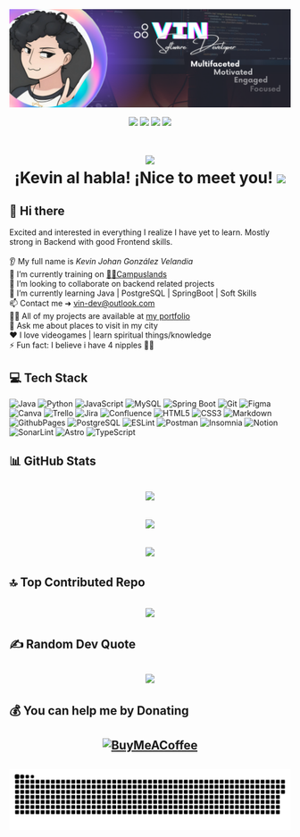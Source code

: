 <div id="header" align="center">
  <img decoding="async" src="./assets/Github_banner.png" width="1000"/>
  
  [![](https://img.shields.io/badge/Discord-7289DA?style=for-the-badge&logo=discord&logoColor=white&labelColor=4752C4&color=4752C4)](https://discordapp.com/users/356763345283710986)
  [![](https://img.shields.io/badge/LinkedIn-0077B5?style=for-the-badge&logo=linkedin&logoColor=white)](https://www.linkedin.com/in/kejogodev/)
  [![](https://img.shields.io/badge/stackoverflow-C45F0E?style=for-the-badge&logo=stackoverflow&logoColor=white&labelColor=C45F0E&color=C45F0E)](https://stackoverflow.com/users/26126865/kejogo-dev)
  [![](https://img.shields.io/badge/Página_Web-yelow?style=for-the-badge&logo=icloud&logoColor=white)](https://kevinjgv.github.io/KevinJGV/)
</div>

<h1 align="center">

[![](https://visitcount.itsvg.in/api?id=KevinJGV&icon=5&color=8)](https://visitcount.itsvg.in)
<br>
¡Kevin al habla! ¡Nice to meet you!
<img decoding="async" src="https://media.giphy.com/media/hvRJCLFzcasrR4ia7z/giphy.gif" width="30px"/>

</h1>

## 💫 Hi there

Excited and interested in everything I realize I have yet to learn. Mostly strong in Backend with good Frontend skills.<br><br>
👂 My full name is _Kevin Johan González Velandia_<br>🔭 I’m currently training on [🧑‍🚀Campuslands](https://www.linkedin.com/company/campuslands/)<br>👯 I’m looking to collaborate on backend related projects<br>🌱 I’m currently learning Java | PostgreSQL | SpringBoot | Soft Skills<br>📫 Contact me ➜ [vin-dev@outlook.com](mailto:vin-dev@outlook.com)<br>👨‍💻 All of my projects are available at [my portfolio](https://kevinjgv.github.io/KevinJGV/)<br>💬 Ask me about places to visit in my city<br>❤️ I love videogames | learn spiritual things/knowledge<br>⚡ Fun fact: I believe i have 4 nipples 🫣🌰

<!-- ### 🎧 What am i listening now?
[![Spotify](spotify-readme-8vvrd1fn5-kevinjgvs-projects.vercel.app)](https://open.spotify.com/user/22xnxi2j2d3vra2qhozf3bzsa) -->

## 💻 Tech Stack

![Java](https://img.shields.io/badge/Java-ed212a?style=flat&logo=CoffeeScript&logoColor=white) ![Python](https://img.shields.io/badge/Python-3670A0?style=flat&logo=python&logoColor=ffdd54) ![JavaScript](https://img.shields.io/badge/JavaScript-%23323330.svg?style=flat&logo=javascript&logoColor=%23F7DF1E) ![MySQL](https://img.shields.io/badge/MySQL-4479A1.svg?style=flat&logo=mysql&logoColor=white) ![Spring Boot](https://img.shields.io/badge/Spring_Boot-72b544?style=flat&logo=springboot&logoColor=white) ![Git](https://img.shields.io/badge/Git-%23F05033.svg?style=flat&logo=git&logoColor=white) ![Figma](https://img.shields.io/badge/Figma-%23F24E1E.svg?style=flat&logo=figma&logoColor=white) ![Canva](https://img.shields.io/badge/Canva-%2300C4CC.svg?style=flat&logo=Canva&logoColor=white) ![Trello](https://img.shields.io/badge/Trello-%230052CC.svg?style=flat&logo=trello&logoColor=white) ![Jira](https://img.shields.io/badge/Jira-%230A0FFF.svg?style=flat&logo=jira&logoColor=white) ![Confluence](https://img.shields.io/badge/Confluence-%23172BF4.svg?style=flat&logo=confluence&logoColor=white) ![HTML5](https://img.shields.io/badge/HTML5-%23E34F26.svg?style=flat&logo=html5&logoColor=white) ![CSS3](https://img.shields.io/badge/CSS3-%231572B6.svg?style=flat&logo=css3&logoColor=white) ![Markdown](https://img.shields.io/badge/MarkDown-%23000000.svg?style=flat&logo=markdown&logoColor=white) ![GithubPages](https://img.shields.io/badge/Github%20Pages-121013?style=flat&logo=github&logoColor=white) ![PostgreSQL](https://img.shields.io/badge/PostgreSQL-142a38?style=flat&logo=PostgreSQL&logoColor=white) ![ESLint](https://img.shields.io/badge/ESLint-4B3263?style=flat&logo=eslint&logoColor=white) ![Postman](https://img.shields.io/badge/Postman-FF6C37?style=flat&logo=postman&logoColor=white) ![Insomnia](https://img.shields.io/badge/Insomnia-5b07cf?style=flat&logo=Insomnia&logoColor=white) ![Notion](https://img.shields.io/badge/Notion-%23000000.svg?style=flat&logo=notion&logoColor=white) ![SonarLint](https://img.shields.io/badge/SonarLint-CB2029?style=flat&logo=SONARLINT&logoColor=white) ![Astro](https://img.shields.io/badge/Astro-23262f?style=flat&logo=Astro) ![TypeScript](https://img.shields.io/badge/TypeScript-23262f?style=flat&logo=TypeScript&color=white)

## 📊 GitHub Stats

<h2 align="center">

![](https://github-readme-stats.vercel.app/api/top-langs/?username=KevinJGV&theme=dracula&hide_border=false&include_all_commits=true&count_private=false&layout=compact)<br/><br/>
![](https://github-readme-stats.vercel.app/api?username=KevinJGV&theme=dracula&hide_border=false&include_all_commits=true&count_private=false)<br/><br/>
![](https://github-readme-streak-stats.herokuapp.com/?user=KevinJGV&theme=dracula&hide_border=false)

</h2>

## 🔝 Top Contributed Repo

<h2 align="center">

![](https://github-contributor-stats.vercel.app/api?username=KevinJGV&limit=5&theme=dracula&combine_all_yearly_contributions=true)

</h2>

## ✍️ Random Dev Quote

<h2 align="center">

![](https://quotes-github-readme.vercel.app/api?type=horizontal&theme=radical)

</h2>

## 💰 You can help me by Donating

<h2 align="center">

[![BuyMeACoffee](https://img.shields.io/badge/Buy%20Me%20a%20Coffee-ffdd00?style=for-the-badge&logo=buy-me-a-coffee&logoColor=black)](https://buymeacoffee.com/kejogo.dev)

</h2>
<h2 align="center">
 <img width="1000" src="assets/snake-contributions.svg" alt="snake"/>
</h2>
